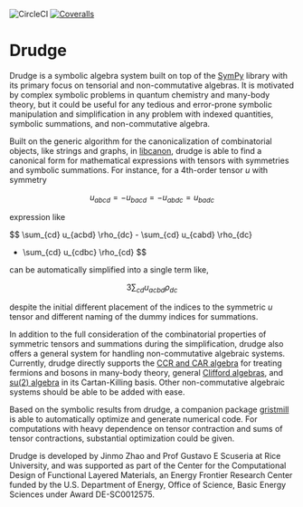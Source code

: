 ![CircleCI](https://circleci.com/gh/DrudgeCAS/drudge.svg?style=shield)
[![Coveralls](https://coveralls.io/repos/github/DrudgeCAS/drudge/badge.svg?branch=master)](https://coveralls.io/github/DrudgeCAS/drudge?branch=master)

# Drudge

Drudge is a symbolic algebra system built on top of the [SymPy](http://www.sympy.org) library with its primary focus on tensorial and non-commutative algebras. It is motivated by complex symbolic problems in quantum chemistry and many-body theory, but it could be useful for any tedious and error-prone symbolic manipulation and simplification in any problem with indexed quantities, symbolic summations, and non-commutative algebra.

Built on the generic algorithm for the canonicalization of combinatorial objects, like strings and graphs, in [libcanon](https://github.com/DrudgeCAS/libcanon), drudge is able to find a canonical form for mathematical expressions with tensors with symmetries and symbolic summations. For instance, for a 4th-order tensor *u* with symmetry

$$
u_{abcd} = -u_{bacd} = -u_{abdc} = u_{badc}
$$

expression like

$$
\sum_{cd} u_{acbd} \rho_{dc} - \sum_{cd} u_{cabd} \rho_{dc}
+ \sum_{cd} u_{cdbc} \rho_{cd}
$$

can be automatically simplified into a single term like,

$$
3 \sum_{cd} u_{acbd} \rho_{dc}
$$

despite the initial different placement of the indices to the symmetric *u* tensor and different naming of the dummy indices for summations.

In addition to the full consideration of the combinatorial properties of symmetric tensors and summations during the simplification, drudge also offers a general system for handling non-commutative algebraic systems. Currently, drudge directly supports the [CCR and CAR algebra](https://en.wikipedia.org/wiki/CCR_and_CAR_algebras) for treating fermions and bosons in many-body theory, general [Clifford algebras](https://en.wikipedia.org/wiki/Clifford_algebra), and [su(2) algebra](https://en.m.wikipedia.org/wiki/Special_unitary_group#Lie_Algebra) in its Cartan-Killing basis. Other non-commutative algebraic systems should be able to be added with ease.

Based on the symbolic results from drudge, a companion package [gristmill](https://github.com/DrudgeCAS/gristmill) is able to automatically optimize and generate numerical code. For computations with heavy dependence on tensor contraction and sums of tensor contractions, substantial optimization could be given.

Drudge is developed by Jinmo Zhao and Prof Gustavo E Scuseria at Rice University, and was supported as part of the Center for the Computational Design of Functional Layered Materials, an Energy Frontier Research Center funded by the U.S. Department of Energy, Office of Science, Basic Energy Sciences under Award DE-SC0012575.
